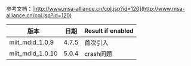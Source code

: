 参考文档：[http://www.msa-alliance.cn/col.jsp?id=120](http://www.msa-alliance.cn/col.jsp?id=120)




版本     | 日期  | Result if enabled     |
--------------------|------------------|-----------------------|
miit_mdid_1.0.9 | 4.7.5   | 首次引入 |
miit_mdid_1.0.10      |5.0.4  | crash问题  |
 
 
 